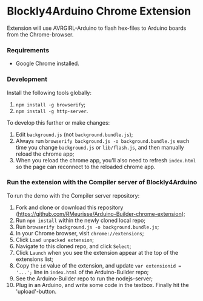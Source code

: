 # Blockly4Arduino Chrome Extension
Extension will use AVRGIRL-Arduino to flash hex-files to Arduino boards from the Chrome-browser.

### Requirements
 - Google Chrome installed.

### Development
Install the following tools globally:

1. `npm install -g browserify`;
2. `npm install -g http-server`.

To develop this further or make changes:

1. Edit `background.js` (not `background.bundle.js`);
2. Always run `browserify background.js -o background.bundle.js` each time you change `background.js` or `lib/flash.js`, and then manually reload the chrome app;
3. When you reload the chrome app, you'll also need to refresh `index.html` so the page can reconnect to the reloaded chrome app.

### Run the extension with the Compiler server of Blockly4Arduino
To run the demo with the Compiler server repository:

1. Fork and clone or download this repository (https://github.com/RMeurisse/Arduino-Builder-chrome-extension);
2. Run `npm install` within the newly cloned local repo;
3. Run `browserify background.js -o background.bundle.js`;
4. In your Chrome browser, visit `chrome://extensions`;
5. Click `Load unpacked extension`;
6. Navigate to this cloned repo, and click `Select`;
7. Click `Launch` when you see the extension appear at the top of the extensions list;
8. Copy the `id` value of the extension, and update `var extensionid = '...';` line in `index.html` of the Arduino-Builder repo;
9. See the Arduino-Builder repo to run the nodejs-server;
10. Plug in an Arduino, and write some code in the textbox. Finally hit the 'upload'-button.


